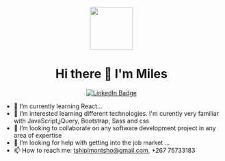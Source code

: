 <div id="header" align="center">
  <img src="https://media.giphy.com/media/ibE2G1af8aMZG/giphy.gif" width="100"/>
  <h1>Hi there 👋 I'm Miles</h1>
  
  <div id="badges">
    <a href="www.linkedin.com/in/miles-mosweu09">
      <img src="https://img.shields.io/badge/LinkedIn-blue?style=for-the-badge&logo=linkedin&logoColor=white" alt="LinkedIn Badge"/>
    </a>
  </div>
  <img src="https://komarev.com/ghpvc/?username=Timbar09&style=flat-square&color=orange" alt=""/>
</div>




  - 🌱 I’m currently learning React...
  - 👀 I’m interested learning different technologies. I'm curently very familiar with JavaScript,jQuery, Bootstrap, Sass  and css
  - 👯 I’m looking to collaborate on any software development project in any area of expertise
  - 🤔 I’m looking for help with getting into the job market ...
  - 📫 How to reach me: tshipimontsho@gmail.com, +267 75733183
